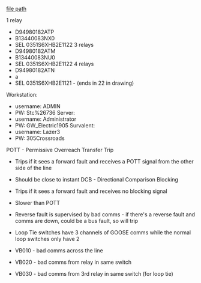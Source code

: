 
[file path](<file:///C:\Users\jnetherton\G&W Electric Co\US-PowerGridAutomation - Documents\_Lazer\Camp Carroll - 108664 - 106176>)

1 relay
- D94980182ATP
- B13440083NX0
- SEL 0351S6XHB2E1122
3 relays
- D94980182ATM
- B13440083NU0
- SEL 0351S6XHB2E1122
4 relays
- D94980182ATN
- a
- SEL 0351S6XHB2E1121 - (ends in 22 in drawing)


Workstation:
- username: ADMIN
- PW: Stc%26736
Server:
- username: Administrator
- PW: GW_Electric1905
Survalent:
- username: Lazer3
- PW: 305Crossroads


POTT - Permissive Overreach Transfer Trip
- Trips if it sees a forward fault and receives a POTT signal from the other side of the line
- Should be close to instant
DCB - Directional Comparison Blocking
- Trips if it sees a forward fault and receives no blocking signal
- Slower than POTT

- Reverse fault is supervised by bad comms - if there's a reverse fault and comms are down, could be a bus fault, so will trip
- Loop Tie switches have 3 channels of GOOSE comms while the normal loop switches only have 2
- VB010 - bad comms across the line
- VB020 - bad comms from relay in same switch
- VB030 - bad comms from 3rd relay in same switch (for loop tie)